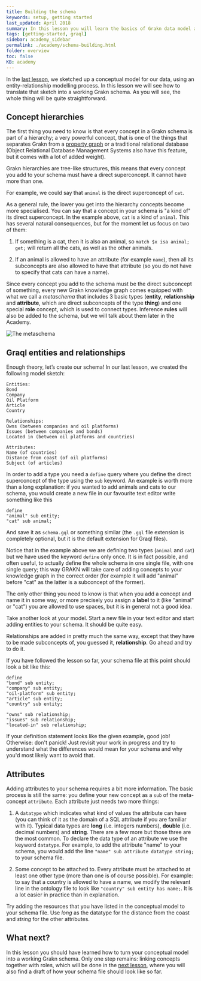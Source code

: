 ```yaml
---
title: Building the schema
keywords: setup, getting started
last_updated: April 2018
summary: In this lesson you will learn the basics of Grakn data model and start turning your conceptual model into a Grakn schema
tags: [getting-started, graql]
sidebar: academy_sidebar
permalink: ./academy/schema-building.html
folder: overview
toc: false
KB: academy
---
```

In the [last lesson](./conceptual-modeling-intro.html), we sketched up a conceptual model for our data, using an entity-relationship modelling process. In this lesson we will see how to translate that sketch into a working Grakn schema. As you will see, the whole thing will be quite straightforward.

## Concept hierarchies
The first thing you need to know is that every concept in a Grakn schema is part of a hierarchy; a very powerful concept, that is one of the things that separates Grakn from a [property graph](https://github.com/tinkerpop/gremlin/wiki/Defining-a-Property-Graph) or a traditional relational database (Object Relational Database Management Systems also have this feature, but it comes with a lot of added weight).

Grakn hierarchies are tree-like structures, this means that every concept you add to your schema must have a direct superconcept. It cannot have more than one.

For example, we could say that `animal` is the direct superconcept of `cat`.

As a general rule, the lower you get into the hierarchy concepts become more specialised. You can say that a concept in your schema is "a kind of" its direct superconcept. In the example above, `cat` is a kind of `animal`. This has several natural consequences, but for the moment let us focus on two of them:

  1. If something is a cat, then it is also an animal, so `match $x isa animal; get;` will return all the cats, as well as the other animals.

  1. If an animal is allowed to have an attribute (for example `name`), then all its subconcepts are also allowed to have that attribute (so you do not have to specify that cats can have a name).

Since every concept you add to the schema must be the direct subconcept of something, every new Grakn knowledge graph comes equipped with what we call a _metaschema_ that includes 3 basic types (**entity**, **relationship** and **attribute**, which are direct subconcepts of the type **thing**) and one special **role** concept, which is used to connect types. Inference **rules** will also be added to the schema, but we will talk about them later in the Academy.

  ![The metaschema](/images/academy/3-schema/meta-schema.png)

## Graql entities and relationships
Enough theory, let’s create our schema! In our last lesson, we created the following model sketch:

```
Entities:
Bond
Company
Oil Platform
Article
Country

Relationships:
Owns (between companies and oil platforms)
Issues (between companies and bonds)
Located in (between oil platforms and countries)

Attributes:
Name (of countries)
Distance from coast (of oil platforms)
Subject (of articles)
```

In order to add a type you need a `define` query where you define the direct superconcept of the type using the `sub` keyword. An example is worth more than a long explanation: if you wanted to add animals and cats to our schema, you would create a new file in our favourite text editor write something like this

```graql
define
"animal" sub entity;
"cat" sub animal;
```

And save it as `schema.gql` or something similar (the `.gql` file extension is completely optional, but it is the default extension for Graql files).

Notice that in the example above we are defining two types (`animal` and `cat`) but we have used the keyword `define` only once. It is in fact possible, and often useful, to actually define the whole schema in one single file, with one single query; this way GRAKN will take care of adding concepts to your knowledge graph in the correct order (for example it will add "animal" before "cat" as the latter is a subconcept of the former).

The only other thing you need to know is that when you add a concept and name it in some way, or more precisely you assign a **label** to it (like "animal" or "cat") you are allowed to use spaces, but it is in general not a good idea.

Take another look at your model. Start a new file in your text editor and start adding entities to your schema. It should be quite easy.

Relationships are added in pretty much the same way, except that they have to be made subconcepts of, you guessed it, **relationship**. Go ahead and try to do it.

If you have followed the lesson so far, your schema file at this point should look a bit like this:

```graql
define
"bond" sub entity;
"company" sub entity;
"oil-platform" sub entity;
"article" sub entity;
"country" sub entity;

"owns" sub relationship;
"issues" sub relationship;
"located-in" sub relationship;
```

If your definition statement looks like the given example, good job! Otherwise: don't panick! Just revisit your work in progress and try to understand what the differences would mean for your schema and why you'd most likely want to avoid that.


## Attributes
Adding attributes to your schema requires a bit more information. The basic process is still the same: you define your new concept as a `sub` of the meta-concept `attribute`. Each attribute just needs two more things:

  1. A `datatype` which indicates what kind of values the attribute can have (you can think of it as the domain of a SQL attribute if you are familiar with it). Typical data types are **long** (i.e. integers numbers), **double** (i.e. decimal numbers) and **string**. There are a few more but those three are the most common. To declare the data type of an attribute we use the keyword `datatype`. For example, to add the attribute "name" to your schema, you would add the line `"name" sub attribute datatype string;` to your schema file. 

  1. Some concept to be attached to. Every attribute must be attached to at least one other type (more than one is of course possible). For example: to say that a country is allowed to have a name, we modify the relevant line in the ontology file to look like `"country" sub entity has name;`. It is a lot easier in practice than in explanation.

Try adding the resources that you have listed in the conceptual model to your schema file. Use _long_ as the datatype for the distance from the coast and _string_ for the other attributes.


## What next?
In this lesson you should have learned how to turn your conceptual model into a working Grakn schema. Only one step remains: linking concepts together with roles, which will be done in the [next lesson](./schema-building-continued.html), where you will also find a draft of how your schema file should look like so far.
